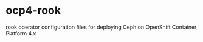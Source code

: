 # ocp4-rook
rook operator configuration files for deploying Ceph on OpenShift Container Platform 4.x
